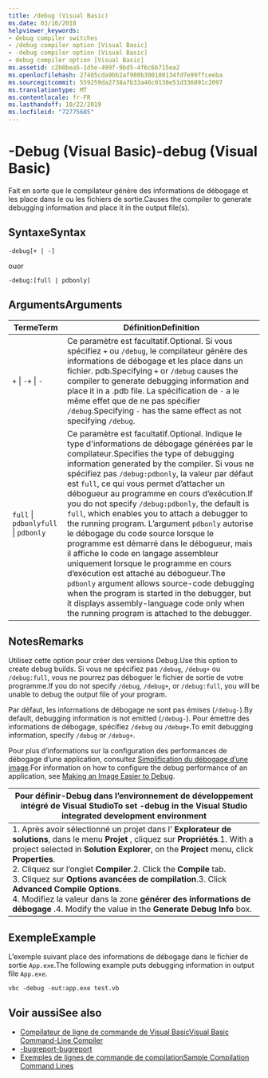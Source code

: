```yaml
---
title: /debug (Visual Basic)
ms.date: 03/10/2018
helpviewer_keywords:
- debug compiler switches
- /debug compiler option [Visual Basic]
- -debug compiler option [Visual Basic]
- debug compiler option [Visual Basic]
ms.assetid: c2b0bea5-1d5e-499f-9bd5-4f6c6b715ea2
ms.openlocfilehash: 27485cda9bb2af980b300180134fd7e99ffceeba
ms.sourcegitcommit: 559259da2738a7b33a46c0130e51d336091c2097
ms.translationtype: MT
ms.contentlocale: fr-FR
ms.lasthandoff: 10/22/2019
ms.locfileid: "72775685"
---
```

# <a name="-debug-visual-basic"></a><span data-ttu-id="5e879-102">-Debug (Visual Basic)</span><span class="sxs-lookup"><span data-stu-id="5e879-102">-debug (Visual Basic)</span></span>

<span data-ttu-id="5e879-103">Fait en sorte que le compilateur génère des informations de débogage et les place dans le ou les fichiers de sortie.</span><span class="sxs-lookup"><span data-stu-id="5e879-103">Causes the compiler to generate debugging information and place it in the output file(s).</span></span>

## <a name="syntax"></a><span data-ttu-id="5e879-104">Syntaxe</span><span class="sxs-lookup"><span data-stu-id="5e879-104">Syntax</span></span>

```console
-debug[+ | -]
```

<span data-ttu-id="5e879-105">ou</span><span class="sxs-lookup"><span data-stu-id="5e879-105">or</span></span>

```console
-debug:[full | pdbonly]
```

## <a name="arguments"></a><span data-ttu-id="5e879-106">Arguments</span><span class="sxs-lookup"><span data-stu-id="5e879-106">Arguments</span></span>

|<span data-ttu-id="5e879-107">Terme</span><span class="sxs-lookup"><span data-stu-id="5e879-107">Term</span></span>|<span data-ttu-id="5e879-108">Définition</span><span class="sxs-lookup"><span data-stu-id="5e879-108">Definition</span></span>|
|---|---|
|<span data-ttu-id="5e879-109">`+` &#124; `-`</span><span class="sxs-lookup"><span data-stu-id="5e879-109">`+` &#124; `-`</span></span>|<span data-ttu-id="5e879-110">Ce paramètre est facultatif.</span><span class="sxs-lookup"><span data-stu-id="5e879-110">Optional.</span></span> <span data-ttu-id="5e879-111">Si vous spécifiez `+` ou `/debug`, le compilateur génère des informations de débogage et les place dans un fichier. pdb.</span><span class="sxs-lookup"><span data-stu-id="5e879-111">Specifying `+` or `/debug` causes the compiler to generate debugging information and place it in a .pdb file.</span></span> <span data-ttu-id="5e879-112">La spécification de `-` a le même effet que de ne pas spécifier `/debug`.</span><span class="sxs-lookup"><span data-stu-id="5e879-112">Specifying `-` has the same effect as not specifying `/debug`.</span></span>|
|<span data-ttu-id="5e879-113">`full` &#124; `pdbonly`</span><span class="sxs-lookup"><span data-stu-id="5e879-113">`full` &#124; `pdbonly`</span></span>|<span data-ttu-id="5e879-114">Ce paramètre est facultatif.</span><span class="sxs-lookup"><span data-stu-id="5e879-114">Optional.</span></span> <span data-ttu-id="5e879-115">Indique le type d'informations de débogage générées par le compilateur.</span><span class="sxs-lookup"><span data-stu-id="5e879-115">Specifies the type of debugging information generated by the compiler.</span></span> <span data-ttu-id="5e879-116">Si vous ne spécifiez pas `/debug:pdbonly`, la valeur par défaut est `full`, ce qui vous permet d’attacher un débogueur au programme en cours d’exécution.</span><span class="sxs-lookup"><span data-stu-id="5e879-116">If you do not specify `/debug:pdbonly`, the default is `full`, which enables you to attach a debugger to the running program.</span></span> <span data-ttu-id="5e879-117">L’argument `pdbonly` autorise le débogage du code source lorsque le programme est démarré dans le débogueur, mais il affiche le code en langage assembleur uniquement lorsque le programme en cours d’exécution est attaché au débogueur.</span><span class="sxs-lookup"><span data-stu-id="5e879-117">The `pdbonly` argument allows source-code debugging when the program is started in the debugger, but it displays assembly-language code only when the running program is attached to the debugger.</span></span>|

## <a name="remarks"></a><span data-ttu-id="5e879-118">Notes</span><span class="sxs-lookup"><span data-stu-id="5e879-118">Remarks</span></span>

<span data-ttu-id="5e879-119">Utilisez cette option pour créer des versions Debug.</span><span class="sxs-lookup"><span data-stu-id="5e879-119">Use this option to create debug builds.</span></span> <span data-ttu-id="5e879-120">Si vous ne spécifiez pas `/debug`, `/debug+` ou `/debug:full`, vous ne pourrez pas déboguer le fichier de sortie de votre programme.</span><span class="sxs-lookup"><span data-stu-id="5e879-120">If you do not specify `/debug`, `/debug+`, or `/debug:full`, you will be unable to debug the output file of your program.</span></span>

<span data-ttu-id="5e879-121">Par défaut, les informations de débogage ne sont pas émises (`/debug-`).</span><span class="sxs-lookup"><span data-stu-id="5e879-121">By default, debugging information is not emitted (`/debug-`).</span></span> <span data-ttu-id="5e879-122">Pour émettre des informations de débogage, spécifiez `/debug` ou `/debug+`.</span><span class="sxs-lookup"><span data-stu-id="5e879-122">To emit debugging information, specify `/debug` or `/debug+`.</span></span>

<span data-ttu-id="5e879-123">Pour plus d’informations sur la configuration des performances de débogage d’une application, consultez [Simplification du débogage d’une image](../../../framework/debug-trace-profile/making-an-image-easier-to-debug.md).</span><span class="sxs-lookup"><span data-stu-id="5e879-123">For information on how to configure the debug performance of an application, see [Making an Image Easier to Debug](../../../framework/debug-trace-profile/making-an-image-easier-to-debug.md).</span></span>

|<span data-ttu-id="5e879-124">Pour définir-Debug dans l’environnement de développement intégré de Visual Studio</span><span class="sxs-lookup"><span data-stu-id="5e879-124">To set -debug in the Visual Studio integrated development environment</span></span>|
|---|
|<span data-ttu-id="5e879-125">1.  Après avoir sélectionné un projet dans l’ **Explorateur de solutions**, dans le menu **Projet** , cliquez sur **Propriétés**.</span><span class="sxs-lookup"><span data-stu-id="5e879-125">1.  With a project selected in **Solution Explorer**, on the **Project** menu, click **Properties**.</span></span> <br /><span data-ttu-id="5e879-126">2.  Cliquez sur l’onglet **Compiler**.</span><span class="sxs-lookup"><span data-stu-id="5e879-126">2.  Click the **Compile** tab.</span></span><br /><span data-ttu-id="5e879-127">3.  Cliquez sur **Options avancées de compilation**.</span><span class="sxs-lookup"><span data-stu-id="5e879-127">3.  Click **Advanced Compile Options**.</span></span><br /><span data-ttu-id="5e879-128">4.  Modifiez la valeur dans la zone **générer des informations de débogage** .</span><span class="sxs-lookup"><span data-stu-id="5e879-128">4.  Modify the value in the **Generate Debug Info** box.</span></span>|

## <a name="example"></a><span data-ttu-id="5e879-129">Exemple</span><span class="sxs-lookup"><span data-stu-id="5e879-129">Example</span></span>

<span data-ttu-id="5e879-130">L’exemple suivant place des informations de débogage dans le fichier de sortie `App.exe`.</span><span class="sxs-lookup"><span data-stu-id="5e879-130">The following example puts debugging information in output file `App.exe`.</span></span>

```console
vbc -debug -out:app.exe test.vb
```

## <a name="see-also"></a><span data-ttu-id="5e879-131">Voir aussi</span><span class="sxs-lookup"><span data-stu-id="5e879-131">See also</span></span>

- [<span data-ttu-id="5e879-132">Compilateur de ligne de commande de Visual Basic</span><span class="sxs-lookup"><span data-stu-id="5e879-132">Visual Basic Command-Line Compiler</span></span>](../../../visual-basic/reference/command-line-compiler/index.md)
- [<span data-ttu-id="5e879-133">-bugreport</span><span class="sxs-lookup"><span data-stu-id="5e879-133">-bugreport</span></span>](../../../visual-basic/reference/command-line-compiler/bugreport.md)
- [<span data-ttu-id="5e879-134">Exemples de lignes de commande de compilation</span><span class="sxs-lookup"><span data-stu-id="5e879-134">Sample Compilation Command Lines</span></span>](../../../visual-basic/reference/command-line-compiler/sample-compilation-command-lines.md)
